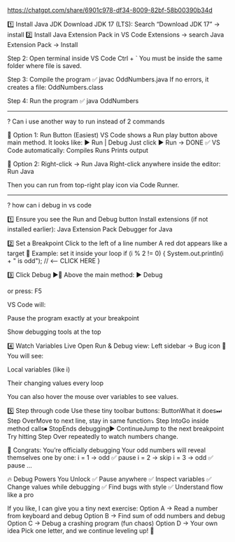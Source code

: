https://chatgpt.com/share/6901c978-df34-8009-82bf-58b00390b34d

1️⃣ Install Java JDK
Download JDK 17 (LTS): Search “Download JDK 17” → install
2️⃣ Install Java Extension Pack in VS Code
Extensions → search Java Extension Pack → Install

Step 2: Open terminal inside VS Code
Ctrl + `
You must be inside the same folder where file is saved.

Step 3: Compile the program ✅
javac OddNumbers.java
If no errors, it creates a file: OddNumbers.class

Step 4: Run the program ✅
java OddNumbers

----------------------------------------
? Can i use another way to run instead of 2 commands

🌟 Option 1: Run Button (Easiest)
VS Code shows a Run play button above main method.
It looks like: ▶️ Run | Debug
Just click ▶️ Run → DONE ✅
VS Code automatically:
Compiles
Runs
Prints output

🌟 Option 2: Right-click → Run Java
Right-click anywhere inside the editor:
Run Java


Then you can run from top-right play icon via Code Runner.

-----------------------------------
? how can i debug in vs code
 

1️⃣ Ensure you see the Run and Debug button
Install extensions (if not installed earlier):
Java Extension Pack
Debugger for Java

2️⃣ Set a Breakpoint
Click to the left of a line number
A red dot appears like a target 🎯
Example: set it inside your loop
if (i % 2 != 0) {
    System.out.println(i + " is odd"); // <-- CLICK HERE
}

3️⃣ Click Debug ▶️🐞
Above the main method:
▶ Debug

or press:
F5

VS Code will:

Pause the program exactly at your breakpoint

Show debugging tools at the top

4️⃣ Watch Variables Live
Open Run & Debug view:
Left sidebar → Bug icon 🐞
You will see:

Local variables (like i)

Their changing values every loop


You can also hover the mouse over variables to see values.

5️⃣ Step through code
Use these tiny toolbar buttons:
ButtonWhat it does⏭ Step OverMove to next line, stay in same function⤵ Step IntoGo inside method calls⏹ StopEnds debugging▶ ContinueJump to the next breakpoint
Try hitting Step Over repeatedly to watch numbers change.

🎉 Congrats: You’re officially debugging
Your odd numbers will reveal themselves one by one:
i = 1 → odd ✅ pause
i = 2 → skip
i = 3 → odd ✅ pause
…


🔥 Debug Powers You Unlock
✅ Pause anywhere
✅ Inspect variables
✅ Change values while debugging
✅ Find bugs with style
✅ Understand flow like a pro

If you like, I can give you a tiny next exercise:
Option A → Read a number from keyboard and debug
Option B → Find sum of odd numbers and debug
Option C → Debug a crashing program (fun chaos)
Option D → Your own idea
Pick one letter, and we continue leveling up! 🚀



